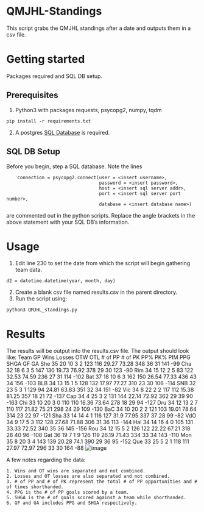 # QMJHL-Standings
This script grabs the QMJHL standings after a date and outputs them in a csv file.

# Getting started

Packages required and SQL DB setup.

## Prerequisites 

1. Python3 with packages requests, psycopg2, numpy, tqdm
```
pip install -r requirements.txt
```
2. A postgres [SQL Database](https://www.postgresql.org/download/linux/) is required.

## SQL DB Setup

Before you begin, step a SQL database. Note the lines 
```
    connection = psycopg2.connect(user = <insert username>,
                                  password = <insert password>,
                                  host = <insert sql server addr>,
                                  port = <insert sql server port number>,
                                  database = <insert database name>)
```
are commented out in the python scripts. Replace the angle brackets in the above statement with your SQL DB’s information.

# Usage

1. Edit line 230 to set the date from which the script will begin gathering team data.
```
d2 = datetime.datetime(year, month, day)
```
2. Create a blank csv file named results.csv in the parent directory.
3. Run the script using:
```
python3 QMJHL_standings.py
```
# Results

The results will be output into the results.csv file. The output should look like:
Team	GP	Wins	Losses	OTW	OTL	# of PP	# of PK	PP%	PK%	PIM	PPG	SHGA	GF	GA
She	35	20	10	3	2	123	116	29.27	73.28	348	36	31	141	-99
Cha	32	18	6	3	5	147	130	19.73	76.92	378	29	30	123	-90
Rim	34	15	12	2	5	83	122	32.53	74.59	236	27	31	114	-102
Bat	37	18	10	6	3	162	150	26.54	77.33	436	43	34	156	-103
BLB	34	13	15	1	5	128	132	17.97	77.27	310	23	30	106	-114
SNB	32	23	5	3	1	129	94	24.81	63.83	351	32	34	151	-82
Vic	34	8	22	2	2	117	112	15.38	81.25	357	18	21	72	-137
Cap	34	4	25	3	2	131	144	22.14	72.92	362	29	39	90	-163
Chi	33	10	20	3	0	110	110	16.36	73.64	278	18	29	94	-127
Dru	34	12	13	2	7	110	117	21.82	75.21	298	24	29	109	-130
BaC	34	10	20	2	2	121	103	19.01	78.64	314	23	22	97	-121
Sha	33	14	14	4	1	116	127	31.9	77.95	337	37	28	99	-82
VdO	34	9	17	5	3	112	128	27.68	71.88	306	31	36	113	-144
Hal	34	14	16	4	0	105	131	33.33	72.52	340	35	36	145	-156
Rou	34	12	15	5	2	126	122	22.22	67.21	318	28	40	96	-108
Gat	36	19	7	1	9	126	119	26.19	71.43	334	33	34	143	-110
Mon	35	8	20	3	4	143	139	20.28	74.1	390	29	36	95	-152
Que	33	25	5	2	1	118	111	27.97	72.97	296	33	30	164	-88
![image](https://user-images.githubusercontent.com/70489989/166073405-38457772-968f-42ac-b5f9-ed6b484fe028.png)



A few notes regarding the data:

    1. Wins and OT wins are separated and not combined.
    2. Losses and OT losses are also separated and not combined.
    3. # of PP and # of PK represent the total # of PP opportunities and # of times shorthanded.
    4. PPG is the # of PP goals scored by a team.
    5. SHGA is the # of goals scored against a team while shorthanded.
    6. GF and GA includes PPG and SHGA respectively.
